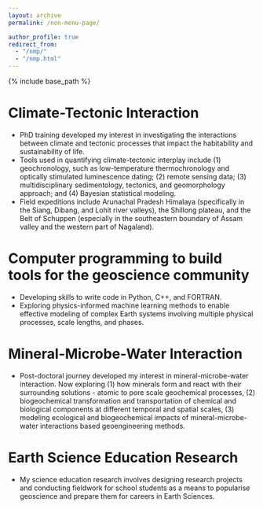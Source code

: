 ```yaml
---
layout: archive
permalink: /non-menu-page/

author_profile: true
redirect_from: 
  - "/nmp/"
  - "/nmp.html"
---
```

{% include base_path %}
# Climate-Tectonic Interaction
* PhD training developed my interest in investigating the interactions between climate and tectonic processes that impact the habitability and sustainability of life.
* Tools used in quantifying climate-tectonic interplay include (1) geochronology, such as low-temperature thermochronology and optically stimulated luminescence dating; (2) remote sensing data; (3) multidisciplinary sedimentology, tectonics, and geomorphology approach; and (4) Bayesian statistical modeling.
* Field expeditions include Arunachal Pradesh Himalaya (specifically in the Siang, Dibang, and Lohit river valleys), the Shillong plateau, and the Belt of Schuppen (especially in the southeastern boundary of Assam valley and the western part of Nagaland).

# Computer programming to build tools for the geoscience community

* Developing skills to write code in Python, C++, and FORTRAN.
* Exploring physics-informed machine learning methods to enable effective modeling of complex Earth systems involving multiple physical processes, scale lengths, and phases.

# Mineral-Microbe-Water Interaction 

* Post-doctoral journey developed my interest in mineral-microbe-water interaction. Now exploring (1) how minerals form and react with their surrounding solutions - atomic to pore scale geochemical processes, (2) biogeochemical transformation and transportation of chemical and biological components at different temporal and spatial scales, (3) modeling ecological and biogeochemical impacts of mineral-microbe-water interactions based geoengineering methods.
  
# Earth Science Education Research

* My science education research involves designing research projects and conducting fieldwork for school students as a means to popularise geoscience and prepare them for careers in Earth Sciences.

